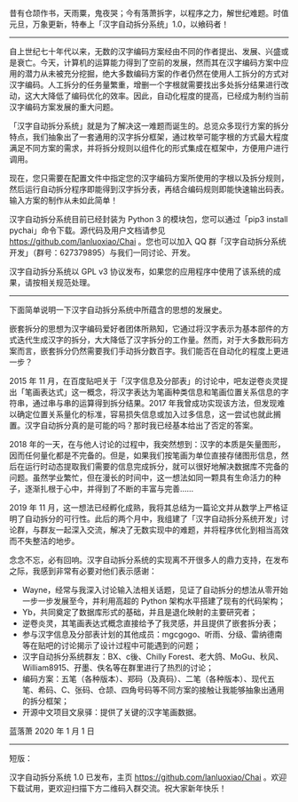昔有仓颉作书，天雨粟，鬼夜哭；今有落萧拆字，以程序之力，解世纪难题。时值元旦，万象更新，特奉上「汉字自动拆分系统」1.0，以飨码者！

---

自上世纪七十年代以来，无数的汉字编码方案经由不同的作者提出、发展、兴盛或是衰亡。今天，计算机的运算能力得到了空前的发展，然而其在汉字编码方案中应用的潜力从未被充分挖掘，绝大多数编码方案的作者仍然在使用人工拆分的方式对汉字编码。人工拆分的任务量繁重，增删一个字根就需要找出多处拆分结果进行改动，这大大降低了编码优化的效率。因此，自动化程度的提高，已经成为制约当前汉字编码方案发展的重大问题。

「汉字自动拆分系统」就是为了解决这一难题而诞生的。总览众多现行方案的拆分特点，我们抽象出了一套通用的汉字拆分框架，通过枚举可能字根的方式最大程度满足不同方案的需求，并将拆分规则以组件化的形式集成在框架中，方便用户进行调用。

现在，您只需要在配置文件中指定您的汉字编码方案所使用的字根以及拆分规则，然后运行自动拆分程序即能得到汉字拆分表，再结合编码规则即能快速输出码表。输入方案的制作从未如此简单！

汉字自动拆分系统目前已经封装为 Python 3 的模块包，您可以通过「pip3 install pychai」命令下载。源代码及用户文档请参见 https://github.com/lanluoxiao/Chai 。您也可以加入 QQ 群「汉字自动拆分系统开发」（群号：627379895）与我们一同讨论、开发。

汉字自动拆分系统以 GPL v3 协议发布，如果您的应用程序中使用了该系统的成果，请按相关规范处理。

---

下面简单说明一下汉字自动拆分系统中所蕴含的思想的发展史。

嵌套拆分的思想为汉字编码爱好者团体所熟知，它通过将汉字表示为基本部件的方式迭代生成汉字的拆分，大大降低了汉字拆分的工作量。然而，对于大多数形码方案而言，嵌套拆分仍然需要我们手动拆分数百字。我们能否在自动化的程度上更进一步？

2015 年 11 月，在百度贴吧关于「汉字信息及分部表」的讨论中，吧友逆卷炎灵提出「笔画表达式」这一概念，将汉字表达为笔画种类信息和笔画位置关系信息的字符串，通过串与串的运算得到拆分结果。2017 年我曾成功实现该方法，但发现难以确定位置关系量化的标准，容易损失信息或加入过多信息，这一尝试也就此搁置。汉字自动拆分真的是可能的吗？那时我已经基本给出了否定的答案。

2018 年的一天，在与他人讨论的过程中，我突然想到：汉字的本质是矢量图形，因而任何量化都是不完备的。但是，如果我们按笔画为单位直接存储图形信息，然后在运行时动态提取我们需要的信息完成拆分，就可以很好地解决数据库不完备的问题。虽然学业繁忙，但在漫长的时间中，这一想法如同一颗具有生命活力的种子，逐渐扎根于心中，并得到了不断的丰富与完善……

2019 年 11 月，这一想法已经孵化成熟，我将其总结为一篇论文并从数学上严格证明了自动拆分的可行性。此后的两个月中，我组建了「汉字自动拆分系统开发」讨论群，与群友一起深入交流，解决了无数实现中的难题，并将程序优化到相当高效而不失整洁的地步。

念念不忘，必有回响。汉字自动拆分系统的实现离不开很多人的鼎力支持，在发布之际，我感到非常有必要对他们表示感谢：

- Wayne，经常与我深入讨论输入法相关话题，见证了自动拆分的想法从零开始一步一步发展至今，并利用高超的 Python 架构水平搭建了现有的代码架构；
- Yb，共同奠定了数据库形式的基础，并且是退化映射的主要研究者；
- 逆卷炎灵，其笔画表达式概念直接给予了我灵感，并且提供了嵌套拆分表；
- 参与汉字信息及分部表计划的其他成员：mgcgogo、听雨、分级、雷纳德南等在贴吧的讨论揭示了设计过程中可能遇到的问题；
- 汉字自动拆分系统群友：BX、c後、Chilly Forest、老大鸽、MoGu、秋风、William8915、孖墨、佚名等在群里进行了热烈的讨论；
- 编码方案：五笔（各种版本）、郑码（及真码）、二笔（各种版本）、现代五笔、希码、C、张码、仓颉、四角号码等不同方案的接触让我能够抽象出通用的拆分框架；
- 开源中文项目文泉驿：提供了关键的汉字笔画数据。

蓝落萧
2020 年 1 月 1 日

---

短版：

汉字自动拆分系统 1.0 已发布，主页 https://github.com/lanluoxiao/Chai 。欢迎下载试用，更欢迎扫描下方二维码入群交流。祝大家新年快乐！
